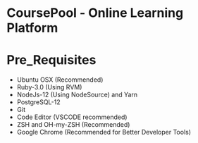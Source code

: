# CoursePool - Online Learning Platform

# Pre_Requisites

- Ubuntu OSX (Recommended) 
- Ruby-3.0 (Using RVM)
- NodeJs-12 (Using NodeSource) and Yarn
- PostgreSQL-12
- Git
- Code Editor (VSCODE recommended)
- ZSH and OH-my-ZSH (Recommended)
- Google Chrome (Recommended for Better Developer Tools)

